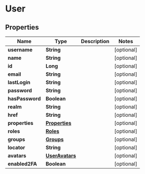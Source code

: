
# User

## Properties
Name | Type | Description | Notes
------------ | ------------- | ------------- | -------------
**username** | **String** |  |  [optional]
**name** | **String** |  |  [optional]
**id** | **Long** |  |  [optional]
**email** | **String** |  |  [optional]
**lastLogin** | **String** |  |  [optional]
**password** | **String** |  |  [optional]
**hasPassword** | **Boolean** |  |  [optional]
**realm** | **String** |  |  [optional]
**href** | **String** |  |  [optional]
**properties** | [**Properties**](Properties.md) |  |  [optional]
**roles** | [**Roles**](Roles.md) |  |  [optional]
**groups** | [**Groups**](Groups.md) |  |  [optional]
**locator** | **String** |  |  [optional]
**avatars** | [**UserAvatars**](UserAvatars.md) |  |  [optional]
**enabled2FA** | **Boolean** |  |  [optional]



